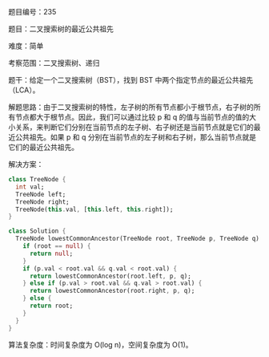 题目编号：235

题目：二叉搜索树的最近公共祖先

难度：简单

考察范围：二叉搜索树、递归

题干：给定一个二叉搜索树（BST），找到 BST 中两个指定节点的最近公共祖先（LCA）。 

解题思路：由于二叉搜索树的特性，左子树的所有节点都小于根节点，右子树的所有节点都大于根节点。因此，我们可以通过比较 p 和 q 的值与当前节点的值的大小关系，来判断它们分别在当前节点的左子树、右子树还是当前节点就是它们的最近公共祖先。如果 p 和 q 分别在当前节点的左子树和右子树，那么当前节点就是它们的最近公共祖先。

解决方案：

```dart
class TreeNode {
  int val;
  TreeNode left;
  TreeNode right;
  TreeNode(this.val, [this.left, this.right]);
}

class Solution {
  TreeNode lowestCommonAncestor(TreeNode root, TreeNode p, TreeNode q) {
    if (root == null) {
      return null;
    }
    if (p.val < root.val && q.val < root.val) {
      return lowestCommonAncestor(root.left, p, q);
    } else if (p.val > root.val && q.val > root.val) {
      return lowestCommonAncestor(root.right, p, q);
    } else {
      return root;
    }
  }
}
```

算法复杂度：时间复杂度为 O(log n)，空间复杂度为 O(1)。